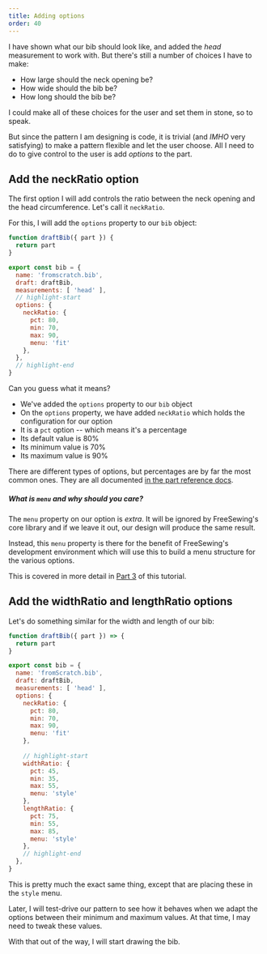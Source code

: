 ```yaml
---
title: Adding options
order: 40
---
```


I have shown what our bib should look like, and added the _head_ measurement
to work with. But there's still a number of choices I have to make:

- How large should the neck opening be?
- How wide should the bib be?
- How long should the bib be?

I could make all of these choices for the user and set them in stone, so to speak.

But since the pattern I am designing is code, it is trivial (and _IMHO_ very satisfying) 
to make a pattern flexible and let the user choose.
All I need to do to give control to the user is add _options_ to the part.

## Add the neckRatio option

The first option I will add controls the ratio between the neck opening
and the head circumference. Let's call it `neckRatio`.

For this, I will add the `options` property to our `bib` object:

```design/src/bib.mjs
function draftBib({ part }) {
  return part
}

export const bib = {
  name: 'fromscratch.bib',
  draft: draftBib,
  measurements: [ 'head' ],
  // highlight-start
  options: {
    neckRatio: { 
      pct: 80, 
      min: 70, 
      max: 90, 
      menu: 'fit'
    },
  },
  // highlight-end
}
```

Can you guess what it means?

- We've added the `options` property to our `bib` object
- On the `options` property, we have added `neckRatio` which holds the configuration for our option
- It is a `pct` option -- which means it's a percentage
- Its default value is 80%
- Its minimum value is 70%
- Its maximum value is 90%

There are different types of options, but percentages are by far the most common ones.
They are all documented [in the part reference docs](/reference/api/part/config/options).

<Note>

##### What is `menu` and why should you care?

The `menu` property on our option is *extra*. 
It will be ignored by FreeSewing's core library and if we leave it out, our design will produce the same result.

Instead, this `menu` property is there for the benefit of FreeSewing's development environment which will use this to build a menu structure for the various
options.

This is covered in more detail in [Part 3](/tutorials/pattern-design/part3) of this tutorial.

</Note>

## Add the widthRatio and lengthRatio options

Let's do something similar for the width and length of our bib:

```design/src/bib.mjs
function draftBib({ part }) => {
  return part
}

export const bib = {
  name: 'fromScratch.bib',
  draft: draftBib,
  measurements: [ 'head' ],
  options: {
    neckRatio: { 
      pct: 80, 
      min: 70, 
      max: 90, 
      menu: 'fit'
    },
    
    // highlight-start
    widthRatio: { 
      pct: 45, 
      min: 35, 
      max: 55, 
      menu: 'style' 
    },
    lengthRatio: { 
      pct: 75, 
      min: 55, 
      max: 85, 
      menu: 'style' 
    },
    // highlight-end
  },
}
```

This is pretty much the exact same thing, except that are placing these in the `style` menu.

Later, I will test-drive our pattern to see how it behaves when we adapt the options
between their minimum and maximum values. At that time, I may need to tweak these values.

With that out of the way, I will start drawing the bib.

